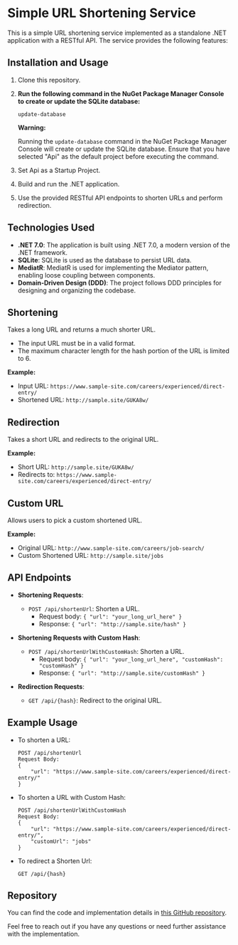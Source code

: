 # Simple URL Shortening Service

This is a simple URL shortening service implemented as a standalone .NET application with a RESTful API. The service provides the following features:

## Installation and Usage

1. Clone this repository.
2. **Run the following command in the NuGet Package Manager Console to create or update the SQLite database:**

    ```shell
    update-database
    ```
    **Warning:**

    Running the `update-database` command in the NuGet Package Manager Console will create or update the SQLite database. Ensure that you have selected "Api" as the default project before executing the command.

4. Set Api as a Startup Project.
5. Build and run the .NET application.
6. Use the provided RESTful API endpoints to shorten URLs and perform redirection.

## Technologies Used

- **.NET 7.0**: The application is built using .NET 7.0, a modern version of the .NET framework.
- **SQLite**: SQLite is used as the database to persist URL data.
- **MediatR**: MediatR is used for implementing the Mediator pattern, enabling loose coupling between components.
- **Domain-Driven Design (DDD)**: The project follows DDD principles for designing and organizing the codebase.

## Shortening

Takes a long URL and returns a much shorter URL.

- The input URL must be in a valid format.
- The maximum character length for the hash portion of the URL is limited to 6.

**Example:**

- Input URL: `https://www.sample-site.com/careers/experienced/direct-entry/`
- Shortened URL: `http://sample.site/GUKA8w/`

## Redirection

Takes a short URL and redirects to the original URL.

**Example:**

- Short URL: `http://sample.site/GUKA8w/`
- Redirects to: `https://www.sample-site.com/careers/experienced/direct-entry/`

## Custom URL

Allows users to pick a custom shortened URL.

**Example:**

- Original URL: `http://www.sample-site.com/careers/job-search/`
- Custom Shortened URL: `http://sample.site/jobs`

## API Endpoints

- **Shortening Requests**:
  - `POST /api/shortenUrl`: Shorten a URL.
    - Request body: `{ "url": "your_long_url_here" }`
    - Response: `{ "url": "http://sample.site/hash" }`

- **Shortening Requests with Custom Hash**:
  - `POST /api/shortenUrlWithCustomHash`: Shorten a URL.
    - Request body: `{ "url": "your_long_url_here", "customHash": "customHash" }`
    - Response: `{ "url": "http://sample.site/customHash" }`

- **Redirection Requests**:
  - `GET /api/{hash}`: Redirect to the original URL.

## Example Usage

- To shorten a URL:
  ```http
  POST /api/shortenUrl
  Request Body:
  {
      "url": "https://www.sample-site.com/careers/experienced/direct-entry/"
  }
  
- To shorten a URL with Custom Hash:
  ```http
  POST /api/shortenUrlWithCustomHash
  Request Body:
  {
      "url": "https://www.sample-site.com/careers/experienced/direct-entry/",
      "customUrl": "jobs"
  }
  
- To redirect a Shorten Url:
  ```http
  GET /api/{hash}
  
## Repository

You can find the code and implementation details in [this GitHub repository](https://github.com/sametrozturk/urlShortener).

Feel free to reach out if you have any questions or need further assistance with the implementation.

